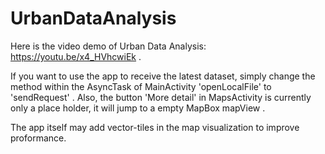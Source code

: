 # UrbanDataAnalysis
Here is the video demo of Urban Data Analysis:  
https://youtu.be/x4_HVhcwiEk . 

If you want to use the app to receive the latest dataset, simply change the method within the AsyncTask of MainActivity 'openLocalFile' to 'sendRequest' . 
Also, the button 'More detail' in MapsActivity is currently only a place holder, it will jump to a empty MapBox mapView . 
  
The app itself may add vector-tiles in the map visualization to improve proformance.
